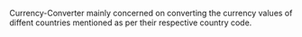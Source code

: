 Currency-Converter mainly concerned on converting the currency values of diffent countries mentioned as per their respective country code.
